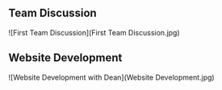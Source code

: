 ## Team Discussion
![First Team Discussion](First Team Discussion.jpg)

## Website Development
![Website Development with Dean](Website Development.jpg)
